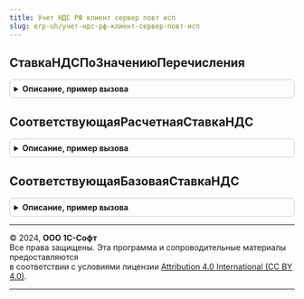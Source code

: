 ```yaml
---
title: Учет НДС РФ клиент сервер повт исп
slug: erp-uh/учет-ндс-рф-клиент-сервер-повт-исп
---
```



## СтавкаНДСПоЗначениюПеречисления
<details style="margin: 1em 0; padding: 0.5em; border: 1px solid #ccc; border-radius: 6px;">

<summary style="font-weight: bold; cursor: pointer;">Описание, пример вызова</summary>

```bsl

// Получение элемента справочника СтавкиНДС по перечислению СтавкиНДС
//
// Параметры:
//	ПеречислениеСтавкаНДС - ПеречислениеСсылка.СтавкиНДС - Значение ставки НДС.
//	ТипНалогообложенияНДС - ПеречислениеСсылка.ТипыНалогообложенияНДС - Налогообложение НДС, в рамках которого нужно найти ставку.
//	                                                       Если Неопределено, то ставка получается по налогообложению ПродажаОблагаетсяНДС.
//	РасчетнаяСтавка       - Булево - значение реквизита РасчетнаяСтавка. Если Неопределено, ставка получается без учета данного реквизита.
// Возвращаемое значение:
//	СправочникСсылка.СтавкиНДС - Соответствующая перечислению ставка НДС.
//
Функция СтавкаНДСПоЗначениюПеречисления(ПеречислениеСтавкаНДС, ТипНалогообложенияНДС = Неопределено, РасчетнаяСтавка = Неопределено) Экспорт
```

Пример вызова
```bsl
Результат = УчетНДСРФКлиентСерверПовтИсп.СтавкаНДСПоЗначениюПеречисления(ПеречислениеСтавкаНДС, ТипНалогообложенияНДС, РасчетнаяСтавка);
```
</details>

## СоответствующаяРасчетнаяСтавкаНДС
<details style="margin: 1em 0; padding: 0.5em; border: 1px solid #ccc; border-radius: 6px;">

<summary style="font-weight: bold; cursor: pointer;">Описание, пример вызова</summary>

```bsl

// Возвращает значение расчетной ставки НДС, соответствующей базовой ставке.
// Например, для ставки 20 будет возвращена ставка 20/120
// Если передана расчетная ставка, то будет возвращена она же.
//
// Параметры:
// 	СтавкаНДС - СправочникСсылка.СтавкиНДС - Базовая ставка НДС
//
// Возвращаемое значение:
// 	СправочникСсылка.СтавкиНДС - Расчетная ставка НДС
//
Функция СоответствующаяРасчетнаяСтавкаНДС(СтавкаНДС) Экспорт
```

Пример вызова
```bsl
Результат = УчетНДСРФКлиентСерверПовтИсп.СоответствующаяРасчетнаяСтавкаНДС(СтавкаНДС) 
```
</details>

## СоответствующаяБазоваяСтавкаНДС
<details style="margin: 1em 0; padding: 0.5em; border: 1px solid #ccc; border-radius: 6px;">

<summary style="font-weight: bold; cursor: pointer;">Описание, пример вызова</summary>

```bsl

// Возвращает значение базовой ставки НДС, соответствующей расчетной ставке.
// Например, для ставки 20/120 будет возвращена ставка 20
// Если передана базовая ставка, то будет возвращена она же.
//
// Параметры:
// 	СтавкаНДС - СправочникСсылка.СтавкиНДС - Расчетная ставка НДС
//
// Возвращаемое значение:
// 	СправочникСсылка.СтавкиНДС - Базовая ставка НДС
//
Функция СоответствующаяБазоваяСтавкаНДС(СтавкаНДС) Экспорт
```

Пример вызова
```bsl
Результат = УчетНДСРФКлиентСерверПовтИсп.СоответствующаяБазоваяСтавкаНДС(СтавкаНДС) 
```
</details>

---

© 2024, **ООО 1С-Софт**  
Все права защищены. Эта программа и сопроводительные материалы предоставляются  
в соответствии с условиями лицензии [Attribution 4.0 International (CC BY 4.0)](https://creativecommons.org/licenses/by/4.0/legalcode).

---
